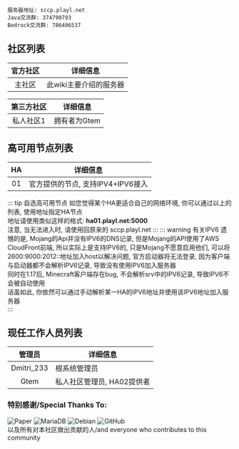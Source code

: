 ```
服务器地址: sccp.playl.net  
Java交流群: 374790793  
Bedrock交流群: 786406537
```

## 社区列表
|官方社区|详细信息|  
|:--:|-------|  
|主社区|此wiki主要介绍的服务器|  

|第三方社区|详细信息|  
|:--:|-------|  
|私人社区1|拥有者为Gtem|  

## 高可用节点列表
|HA|详细信息|  
|:--:|-------|  
|01|官方提供的节点, 支持IPV4+IPV6接入|  
::: tip 自选高可用节点
如您觉得某个HA更适合自己的网络环境, 你可以通过以上的列表, 使用地址指定HA节点  
地址请使用类似这样的格式: **ha01.playl.net:5000**  
注意, 当无法进入时, 请使用回原来的 sccp.playl.net 
:::
::: warning 有关IPV6
遗憾的是, Mojang的Api并没有IPV6的DNS记录, 但是Mojang的API使用了AWS CloudFront前端, 所以实际上是支持IPV6的, 只是Mojang不愿意启用他们, 可以将2600:9000:2012::地址加入host以解决问题, 官方启动器将无法登录, 因为客户端与启动器都不会解析IPV6记录, 导致没有使用IPV6加入服务器  
同时在1.17后, Minecraft客户端存在bug, 不会解析srv中的IPV6记录, 导致IPV6不会被自动使用  
话虽如此, 你依然可以通过手动解析某一HA的IPV6地址并使用该IPV6地址加入服务器  
:::

## 现任工作人员列表
|管理员|详细信息|  
|:--:|-------|  
|Dmitri_233|根系统管理员|  
|Gtem|私人社区管理员, HA02提供者|  

###  特别感谢/Special Thanks To:
![Paper](https://z3.ax1x.com/2021/08/27/hMKHN6.png)
![MariaDB](https://z3.ax1x.com/2021/08/27/hMK7Ax.png)
![Debian](https://z3.ax1x.com/2021/08/27/hMKL9O.png)
![GitHub](https://z3.ax1x.com/2021/08/27/hMKb4K.png)  
以及所有对本社区做出贡献的人/and everyone who contributes to this community  
